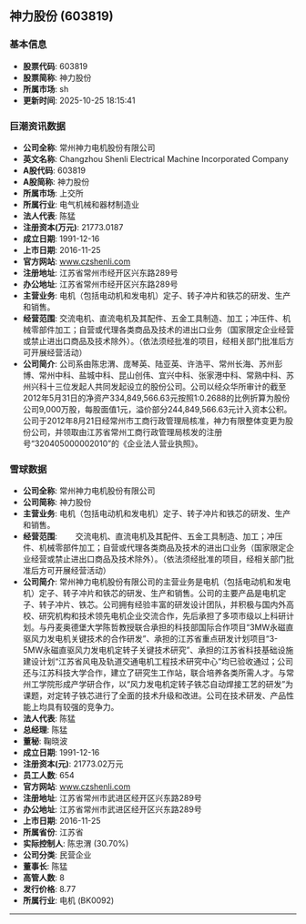## 神力股份 (603819)

### 基本信息

- **股票代码**: 603819
- **股票简称**: 神力股份
- **所属市场**: sh
- **更新时间**: 2025-10-25 18:15:41

### 巨潮资讯数据

- **公司全称**: 常州神力电机股份有限公司
- **英文名称**: Changzhou Shenli Electrical Machine Incorporated Company
- **A股代码**: 603819
- **A股简称**: 神力股份
- **所属市场**: 上交所
- **所属行业**: 电气机械和器材制造业
- **法人代表**: 陈猛
- **注册资本(万元)**: 21773.0187
- **成立日期**: 1991-12-16
- **上市日期**: 2016-11-25
- **官方网站**: www.czshenli.com
- **注册地址**: 江苏省常州市经开区兴东路289号
- **办公地址**: 江苏省常州市经开区兴东路289号
- **主营业务**: 电机（包括电动机和发电机）定子、转子冲片和铁芯的研发、生产和销售。
- **经营范围**: 交流电机、直流电机及其配件、五金工具制造、加工；冲压件、机械零部件加工；自营或代理各类商品及技术的进出口业务（国家限定企业经营或禁止进出口商品及技术除外）。（依法须经批准的项目，经相关部门批准后方可开展经营活动）
- **公司简介**: 公司系由陈忠渭、庞琴英、陆亚英、许浩平、常州长海、苏州彭博、常州中科、盐城中科、昆山创伟、宜兴中科、张家港中科、常熟中科、苏州兴科十三位发起人共同发起设立的股份公司。公司以经众华所审计的截至2012年5月31日的净资产334,849,566.63元按照1:0.2688的比例折算为股份公司9,000万股，每股面值1元，溢价部分244,849,566.63元计入资本公积。公司于2012年8月21日经常州市工商行政管理局核准，神力有限整体变更为股份公司，并领取由江苏省常州工商行政管理局核发的注册号“320405000002010”的《企业法人营业执照》。

### 雪球数据

- **公司全称**: 常州神力电机股份有限公司
- **公司简称**: 神力股份
- **主营业务**: 电机（包括电动机和发电机）定子、转子冲片和铁芯的研发、生产和销售。
- **经营范围**: 　　交流电机、直流电机及其配件、五金工具制造、加工；冲压件、机械零部件加工；自营或代理各类商品及技术的进出口业务（国家限定企业经营或禁止进出口商品及技术除外）。（依法须经批准的项目，经相关部门批准后方可开展经营活动）
- **公司简介**: 常州神力电机股份有限公司的主营业务是电机（包括电动机和发电机）定子、转子冲片和铁芯的研发、生产和销售。公司的主要产品是电机定子、转子冲片、铁芯。公司拥有经验丰富的研发设计团队，并积极与国内外高校、研究机构和技术领先电机企业交流合作，先后承担了多项市级以上科研计划。与丹麦奥德堡大学陈哲教授联合承担的科技部国际合作项目“3MW永磁直驱风力发电机关键技术的合作研发”、承担的江苏省重点研发计划项目“3-5MW永磁直驱风力发电机定转子关键技术研究”、承担的江苏省科技基础设施建设计划“江苏省风电及轨道交通电机工程技术研究中心”均已验收通过；公司还与江苏科技大学合作，建立了研究生工作站，联合培养各类所需人才。与常州工学院形成产学研合作，以“风力发电机定转子铁芯自动焊接工艺的研发”为课题，对定转子铁芯进行了全面的技术升级和改进。公司在技术研发、产品性能上均具有较强的竞争力。
- **法人代表**: 陈猛
- **总经理**: 陈猛
- **董秘**: 鞠晓波
- **成立日期**: 1991-12-16
- **注册资本(元)**: 21773.02万元
- **员工人数**: 654
- **官方网站**: www.czshenli.com
- **注册地址**: 江苏省常州市武进区经开区兴东路289号
- **办公地址**: 江苏省常州市武进区经开区兴东路289号
- **上市日期**: 2016-11-25
- **所属省份**: 江苏省
- **实际控制人**: 陈忠渭 (30.70%)
- **公司分类**: 民营企业
- **董事长**: 陈猛
- **高管人数**: 8
- **发行价格**: 8.77
- **所属行业**: 电机 (BK0092)

---